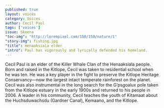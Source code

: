 ```yaml
---
published: true
layout: voices
category: Voices
author: Cecil Paul
tags: ['voices']
issue: Skeena
"toc-img": "http://lorempixel.com/150/150/nature/1"
"story-img": fishing.jpg
"title": Henaaksiala elder
"intro": Paul has vigorously and lyrically defended his homeland.
---
```

Cecil Paul is an elder of the Killer Whale Clan of the Henaaksiala people. Born and raised in the Kitlope, Cecil was taken to residential school when he was ten. He was a key player in the fight to preserve the Kitlope Heritage Conservancy—now the largest intact temperate rainforest on the planet. Cecil was also instrumental in the long search for the G’psgoalux pole taken from the Kitlope estuary in the early 1900s and returned to his people in 2006. A leader in his community, Cecil teaches the youth of Kitamaat about the Huchsduwachsdu (Gardner Canal), Kemaano, and the Kitlope. 
